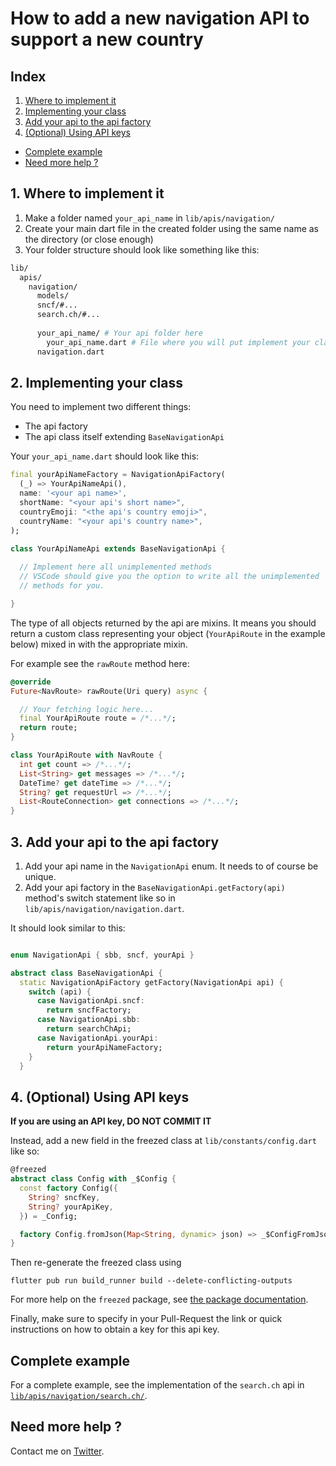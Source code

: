 # How to add a new navigation API to support a new country

## Index

1. [Where to implement it](#1.-where-to-implement-it)
2. [Implementing your class](#2.-implementing-your-class)
3. [Add your api to the api factory](#3.-add-your-api-to-the-api-factory)
4. [(Optional) Using API keys ](#4.-(optional)-using-API-keys )
- [Complete example](#complete-example)
- [Need more help ?](#need-more-help-?)

## 1. Where to implement it
  1. Make a folder named `your_api_name` in `lib/apis/navigation/`
  2. Create your main dart file in the created folder using the same name as the directory (or close enough)
  3. Your folder structure should look like something like this: 

  ```bash
  lib/
    apis/
      navigation/
        models/
        sncf/#...
        search.ch/#...
       
        your_api_name/ # Your api folder here
          your_api_name.dart # File where you will put implement your class
        navigation.dart
  ```
## 2. Implementing your class

You need to implement two different things:

- The api factory
- The api class itself extending `BaseNavigationApi`

Your `your_api_name.dart` should look like this:

```dart
final yourApiNameFactory = NavigationApiFactory(
  (_) => YourApiNameApi(),
  name: '<your api name>',
  shortName: "<your api's short name>",
  countryEmoji: "<the api's country emoji>",
  countryName: "<your api's country name>",
);

class YourApiNameApi extends BaseNavigationApi {
  
  // Implement here all unimplemented methods
  // VSCode should give you the option to write all the unimplemented
  // methods for you.

}
```

The type of all objects returned by the api are mixins. It means you should return a custom class representing your object (`YourApiRoute` in the example below) mixed in with the appropriate mixin.

For example see the `rawRoute` method here: 

```dart
@override
Future<NavRoute> rawRoute(Uri query) async {

  // Your fetching logic here...
  final YourApiRoute route = /*...*/;
  return route;
}

class YourApiRoute with NavRoute {
  int get count => /*...*/;
  List<String> get messages => /*...*/;
  DateTime? get dateTime => /*...*/;
  String? get requestUrl => /*...*/;
  List<RouteConnection> get connections => /*...*/;
}
```

## 3. Add your api to the api factory
1. Add your api name in the `NavigationApi` enum. It needs to of course be unique.
2. Add your api factory in the `BaseNavigationApi.getFactory(api)` method's switch statement like so in `lib/apis/navigation/navigation.dart`.

It should look similar to this:

```dart

enum NavigationApi { sbb, sncf, yourApi }

abstract class BaseNavigationApi {
  static NavigationApiFactory getFactory(NavigationApi api) {
    switch (api) {
      case NavigationApi.sncf:
        return sncfFactory;
      case NavigationApi.sbb:
        return searchChApi;
      case NavigationApi.yourApi:
        return yourApiNameFactory;
    }
  }

```

## 4. (Optional) Using API keys 

**If you are using an API key, DO NOT COMMIT IT**

Instead, add a new field in the freezed class at `lib/constants/config.dart` like so: 
```dart
@freezed
abstract class Config with _$Config {
  const factory Config({
    String? sncfKey,
    String? yourApiKey,
  }) = _Config;

  factory Config.fromJson(Map<String, dynamic> json) => _$ConfigFromJson(json);
}
```
Then re-generate the freezed class using 
```
flutter pub run build_runner build --delete-conflicting-outputs
```
For more help on the `freezed` package, see [the package documentation](https://pub.dev/packages/freezed).

Finally, make sure to specify in your Pull-Request the link or quick instructions on how to obtain a key for this api key.

## Complete example
For a complete example, see the implementation of the `search.ch` api in [`lib/apis/navigation/search.ch/`](../lib/apis/navigation/search.ch/).

## Need more help ?
Contact me on [Twitter](https://twitter.com/gaetschwartz).

